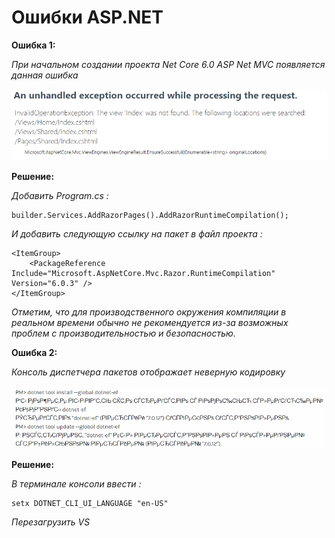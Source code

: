 ﻿# Ошибки ASP.NET

**Ошибка 1:**

*При начальном создании проекта Net Core 6.0 ASP Net MVC появляется данная ошибка*

![picture for error_1](https://github.com/STGorbunovDA/ASP.NET/blob/main/source/img/error_1.png)

**Решение:**

*Добавить Program.cs :*

```
builder.Services.AddRazorPages().AddRazorRuntimeCompilation();
```
*И добавить следующую ссылку на пакет в файл проекта :*
```
<ItemGroup>
    <PackageReference Include="Microsoft.AspNetCore.Mvc.Razor.RuntimeCompilation" Version="6.0.3" />
</ItemGroup>
```
*Отметим, что для производственного окружения компиляции 
в реальном времени обычно не рекомендуется из-за возможных проблем с производительностью и безопасностью.*

**Ошибка 2:**

*Консоль диспетчера пакетов отображает неверную кодировку*

![picture for error_1](https://github.com/STGorbunovDA/ASP.NET/blob/main/source/img/error_2.png)

**Решение:**

*В терминале консоли ввести :*

```
setx DOTNET_CLI_UI_LANGUAGE "en-US"
```
*Перезагрузить VS*
